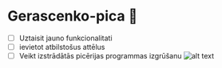 # Gerascenko-pica :pizza:
- [ ] Uztaisit jauno funkcionalitati
- [ ] ievietot atbilstošus attēlus
- [ ] Veikt izstrādātās picērijas programmas izgrūšanu
![alt text](https://www.lulu.lv/cache/images/2177806891/starta-komplekts_200186692.jpg)
